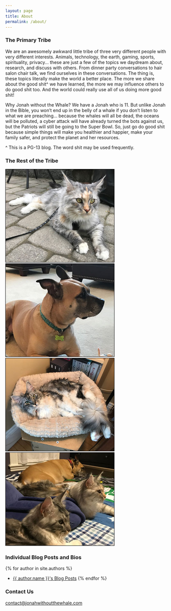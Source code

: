 ```yaml
---
layout: page
title: About
permalink: /about/
---
```


### The Primary Tribe
We are an awesomely awkward little tribe of three very different people with very different interests. Animals, technology, the earth, gaming, sports, spirituality, privacy... these are just a few of the topics we daydream about, research, and discuss with others. From dinner party conversations to hair salon chair talk, we find ourselves in these conversations. The thing is, these topics literally make the world a better place. The more we share about the good shit^ we have learned, the more we may influence others to do good shit too. And the world could really use all of us doing more good shit!

Why Jonah without the Whale? We have a Jonah who is 11. But unlike Jonah in the Bible, you won’t end up in the belly of a whale if you don’t listen to what we are preaching... because the whales will all be dead, the oceans will be polluted, a cyber attack will have already turned the bots against us, but the Patriots will still be going to the Super Bowl. So, just go do good shit because simple things will make you healthier and happier, make your family safer, and protect the planet and her resources.

^ This is a PG-13 blog. The word shit may be used frequently.

### The Rest of the Tribe
![Mable](/images/mable.jpg) ![Tessa](/images/tessa.jpg)
![Mazie](/images/mazie.jpg) ![All the Babies](/images/babies.jpg)

### Individual Blog Posts and Bios

{% for author in site.authors %}
- <a href="{{ author.url }}">{{ author.name }}'s Blog Posts</a>
{% endfor %}

### Contact Us

[contact@jonahwithoutthewhale.com](mailto:contact@jonahwithoutthewhale.com)
